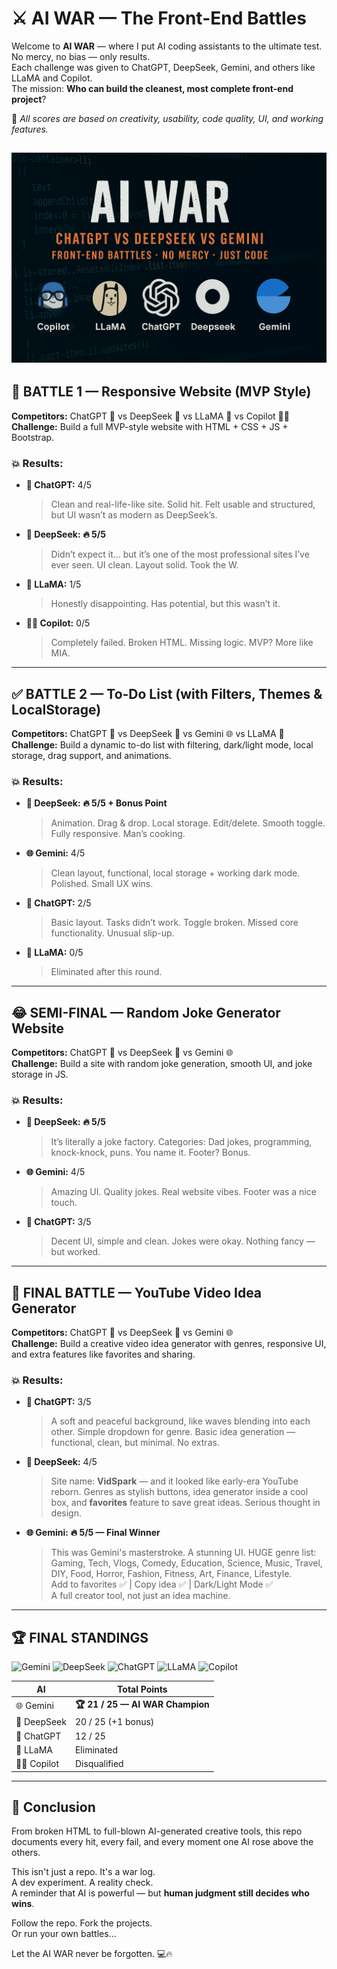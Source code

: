 # ⚔️ AI WAR — The Front-End Battles

Welcome to **AI WAR** — where I put AI coding assistants to the ultimate test.  
No mercy, no bias — only results.  
Each challenge was given to ChatGPT, DeepSeek, Gemini, and others like LLaMA and Copilot.  
The mission: **Who can build the cleanest, most complete front-end project**?

🧠 *All scores are based on creativity, usability, code quality, UI, and working features.*

![AI WAR Banner](ai.png)
---

## 🧪 BATTLE 1 — Responsive Website (MVP Style)

**Competitors:** ChatGPT 🧠 vs DeepSeek 🤖 vs LLaMA 🦙 vs Copilot 🧑‍💻  
**Challenge:** Build a full MVP-style website with HTML + CSS + JS + Bootstrap.

### 💥 Results:

- **🧠 ChatGPT:** 4/5  
  > Clean and real-life-like site. Solid hit. Felt usable and structured, but UI wasn’t as modern as DeepSeek’s.  

- **🤖 DeepSeek:** **🔥 5/5**  
  > Didn’t expect it... but it’s one of the most professional sites I’ve ever seen. UI clean. Layout solid. Took the W.  

- **🦙 LLaMA:** 1/5  
  > Honestly disappointing. Has potential, but this wasn’t it.  

- **🧑‍💻 Copilot:** 0/5  
  > Completely failed. Broken HTML. Missing logic. MVP? More like MIA.

---

## ✅ BATTLE 2 — To-Do List (with Filters, Themes & LocalStorage)

**Competitors:** ChatGPT 🧠 vs DeepSeek 🤖 vs Gemini 🌐 vs LLaMA 🦙  
**Challenge:** Build a dynamic to-do list with filtering, dark/light mode, local storage, drag support, and animations.

### 💥 Results:

- **🤖 DeepSeek:** **🔥 5/5 + Bonus Point**  
  > Animation. Drag & drop. Local storage. Edit/delete. Smooth toggle. Fully responsive. Man’s cooking.  

- **🌐 Gemini:** 4/5  
  > Clean layout, functional, local storage + working dark mode. Polished. Small UX wins.  

- **🧠 ChatGPT:** 2/5  
  > Basic layout. Tasks didn’t work. Toggle broken. Missed core functionality. Unusual slip-up.  

- **🦙 LLaMA:** 0/5  
  > Eliminated after this round.

---

## 😂 SEMI-FINAL — Random Joke Generator Website

**Competitors:** ChatGPT 🧠 vs DeepSeek 🤖 vs Gemini 🌐  
**Challenge:** Build a site with random joke generation, smooth UI, and joke storage in JS.

### 💥 Results:

- **🤖 DeepSeek:** **🔥 5/5**  
  > It’s literally a joke factory. Categories: Dad jokes, programming, knock-knock, puns. You name it. Footer? Bonus.  

- **🌐 Gemini:** 4/5  
  > Amazing UI. Quality jokes. Real website vibes. Footer was a nice touch.  

- **🧠 ChatGPT:** 3/5  
  > Decent UI, simple and clean. Jokes were okay. Nothing fancy — but worked.

---

## 🧠 FINAL BATTLE — YouTube Video Idea Generator

**Competitors:** ChatGPT 🧠 vs DeepSeek 🤖 vs Gemini 🌐  
**Challenge:** Build a creative video idea generator with genres, responsive UI, and extra features like favorites and sharing.

### 💥 Results:

- **🧠 ChatGPT:** 3/5  
  > A soft and peaceful background, like waves blending into each other. Simple dropdown for genre. Basic idea generation — functional, clean, but minimal. No extras.  

- **🤖 DeepSeek:** 4/5  
  > Site name: **VidSpark** — and it looked like early-era YouTube reborn. Genres as stylish buttons, idea generator inside a cool box, and **favorites** feature to save great ideas. Serious thought in design.  

- **🌐 Gemini:** **🔥 5/5 — Final Winner**  
  > This was Gemini's masterstroke. A stunning UI. HUGE genre list: Gaming, Tech, Vlogs, Comedy, Education, Science, Music, Travel, DIY, Food, Horror, Fashion, Fitness, Art, Finance, Lifestyle.  
  Add to favorites ✅ | Copy idea ✅ | Dark/Light Mode ✅  
  A full creator tool, not just an idea machine.

---

## 🏆 FINAL STANDINGS
![Gemini](https://img.shields.io/badge/Gemini-🔥%20Winner-red)
![DeepSeek](https://img.shields.io/badge/DeepSeek-🤖%20Runner%20Up-blue)
![ChatGPT](https://img.shields.io/badge/ChatGPT-🧠%20Participant-brightgreen)
![LLaMA](https://img.shields.io/badge/LLaMA-💥%20Eliminated-lightgrey)
![Copilot](https://img.shields.io/badge/Copilot-💀%20Disqualified-black)

| AI        | Total Points |
|-----------|--------------|
| 🌐 Gemini   | **🏆 21 / 25 — AI WAR Champion**  
| 🤖 DeepSeek | 20 / 25 (+1 bonus)  
| 🧠 ChatGPT  | 12 / 25  
| 🦙 LLaMA    | Eliminated  
| 🧑‍💻 Copilot | Disqualified  

---

## 📝 Conclusion

From broken HTML to full-blown AI-generated creative tools, this repo documents every hit, every fail, and every moment one AI rose above the others.

This isn't just a repo. It's a war log.  
A dev experiment. A reality check.  
A reminder that AI is powerful — but **human judgment still decides who wins**.

Follow the repo. Fork the projects.  
Or run your own battles...

Let the AI WAR never be forgotten. 💻🔥
